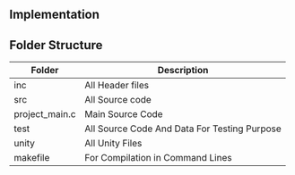 ## Implementation
## Folder Structure       
| Folder |   Description  |
| ------ |   -----------  |
|   inc  |   All Header files |
|   src  |   All Source code  |
| project_main.c | Main Source Code |
| test | All Source Code And Data For Testing Purpose | 
| unity | All Unity Files |
| makefile | For Compilation in Command Lines |
